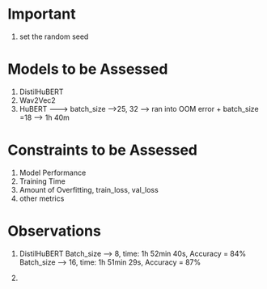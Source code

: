 # Important

1. set the random seed

# Models to be Assessed

1. DistilHuBERT
2. Wav2Vec2
3. HuBERT  ---> batch_size -->25, 32 --> ran into OOM error + batch_size =18 --> 1h 40m

# Constraints to be Assessed

1. Model Performance
2. Training Time
3. Amount of Overfitting, train_loss, val_loss
4. other metrics


# Observations

1. DistilHuBERT
Batch_size --> 8, time: 1h 52min 40s, Accuracy = 84%
Batch_size --> 16, time: 1h 51min 29s, Accuracy = 87%

2. 

